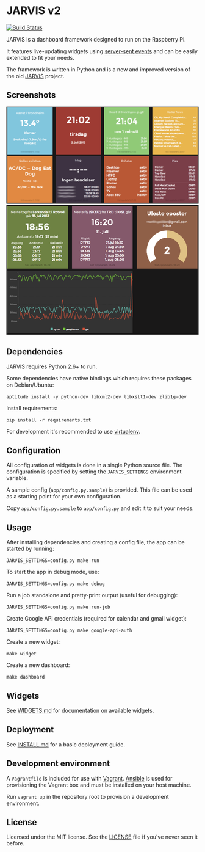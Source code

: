 JARVIS v2
=========

[![Build Status](https://travis-ci.org/martinp/jarvis2.png)](https://travis-ci.org/martinp/jarvis2)

JARVIS is a dashboard framework designed to run on the Raspberry Pi.

It features live-updating widgets using
[server-sent events](http://en.wikipedia.org/wiki/Server-sent_events) and can be
easily extended to fit your needs.

The framework is written in Python and is a new and improved version of the old
[JARVIS](https://github.com/martinp/jarvis) project.

Screenshots
-----------
![Screenshot 1](docs/jarvis2.png)
![Screenshot 2](docs/jarvis2_1.png)

Dependencies
------------
JARVIS requires Python 2.6+ to run.

Some dependencies have native bindings which requires these packages on
Debian/Ubuntu:

    aptitude install -y python-dev libxml2-dev libxslt1-dev zlib1g-dev

Install requirements:

    pip install -r requirements.txt

For development it's recommended to use [virtualenv](http://www.virtualenv.org).

Configuration
-------------
All configuration of widgets is done in a single Python source file. The
configuration is specified by setting the `JARVIS_SETTINGS` environment
variable.

A sample config (`app/config.py.sample`) is provided. This file can be used as a
starting point for your own configuration.

Copy `app/config.py.sample` to `app/config.py` and edit it to suit your needs.

Usage
-----
After installing dependencies and creating a config file, the app can be started
by running:

    JARVIS_SETTINGS=config.py make run

To start the app in debug mode, use:

    JARVIS_SETTINGS=config.py make debug

Run a job standalone and pretty-print output (useful for debugging):

    JARVIS_SETTINGS=config.py make run-job

Create Google API credentials (required for calendar and gmail widget):

    JARVIS_SETTINGS=config.py make google-api-auth

Create a new widget:

    make widget

Create a new dashboard:

    make dashboard

Widgets
-------
See [WIDGETS.md](docs/WIDGETS.md) for documentation on available widgets.

Deployment
----------
See [INSTALL.md](docs/INSTALL.md) for a basic deployment guide.

Development environment
-----------------------
A `Vagrantfile` is included for use with [Vagrant](http://www.vagrantup.com).
[Ansible](http://www.ansible.com) is used for provisioning the Vagrant box and
must be installed on your host machine.

Run `vagrant up` in the repository root to provision a development environment.

License
-------
Licensed under the MIT license. See the [LICENSE](LICENSE) file if you've never
seen it before.
